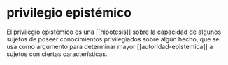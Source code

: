 # privilegio epistémico
El privilegio epistémico es una [[hipotesis]] sobre la capacidad de algunos sujetos de poseer conocimientos privilegiados sobre algún hecho, que se usa como argumento para determinar mayor [[autoridad-epistemica]] a sujetos con ciertas características.
